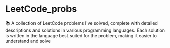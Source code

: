 # LeetCode_probs
📚 A collection of LeetCode problems I've solved, complete with detailed descriptions and solutions in various programming languages. Each solution is written in the language best suited for the problem, making it easier to understand and solve
